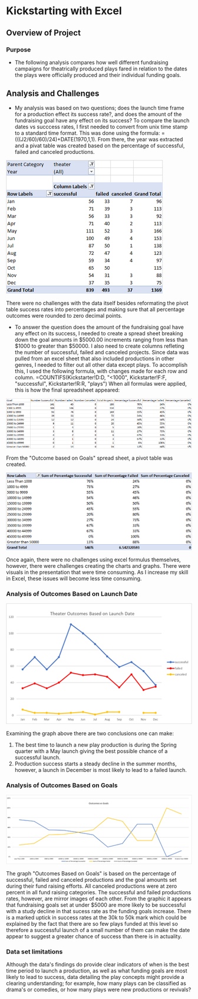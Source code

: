 # Kickstarting with Excel
## Overview of Project
### Purpose
- The following analysis compares how well different fundraising campaigns for theatrically produced plays fared
in relation to the dates the plays were officially produced and their individual funding goals.
## Analysis and Challenges
- My analysis was based on two questions;  does the launch time frame for a production effect its success rate?, and does the amount of the fundraising goal have any effect
on its success?  To compare the launch dates vs succcess rates, I first needed to convert from unix time stamp to a standard time format.  This was done using the formula: =(((J2/60)/60)/24)+DATE(1970,1,1).  From there, the year was extracted and a pivat table was created based on the percentage of successful, failed and canceled productions.  

![Pivot table: Outcomes Based on Launch](https://github.com/stephenanayashilliard/Kickstarter-analysis/blob/master/Pivot%20table%2C%20Outcomes%20Based%20on%20Launch%20Date.png)

There were no challenges with the data itself besides reformating the pivot table success rates into percentages and making sure that all percentage outcomes were rounded to zero decimal points.  
- To answer the question does the amount of the fundraising goal have any effect on its success, I needed to create a spread sheet breaking down the goal amounts in $5000.00 increments ranging from less than $1000 to greater than $50000.   I also need to create columns refleting the number of successful, failed and canceled projects.  Since data was pulled from an excel sheet that also included productions in other genres, I needed to filter out all other data except plays.   To accomplish this, I used the following formula, with changes made for each row and column. =COUNTIFS(Kickstarter!D:D, "<1000", Kickstarter!F:F, "successful", Kickstarter!R:R, "plays")  When all formulas were applied, this is how the final spreadsheet appeared:  

![Spread sheet: Outcome based on Goals](https://github.com/stephenanayashilliard/Kickstarter-analysis/blob/master/Spread%20sheet%20%2COutcome%20Based%20on%20Goals.png)

From the "Outcome based on Goals" spread sheet, a pivot table was created.

![Pivot Table:  Outcomes Based on Goals](https://github.com/stephenanayashilliard/Kickstarter-analysis/blob/master/Pivot%20table%2C%20Outcomes%20Based%20on%20Goals.png)

Once again, there were no challenges using excel formulus themselves, however, there were challenges creating the charts and graphs.  There were visuals in the presentation that were time consuming. As I increase my skill in Excel, these issues will become less time consuming.

### Analysis of Outcomes Based on Launch Date

![Outcomes Based on Launch Date](https://github.com/stephenanayashilliard/Kickstarter-analysis/blob/master/Resources/Theater_Outcomes_vs_Launch.png)

Examining the graph above there are two conclusions one can make:
  1. The best time to launch a new play production is during the Spring quarter with a May launch giving the best possible chance of a successful launch.
  2. Production success starts a steady decline in the summer months, however,  a launch in December is most likely to lead to a failed launch.

### Analysis of Outcomes Based on Goals

![Outcomes Based on Goals](https://github.com/stephenanayashilliard/Kickstarter-analysis/blob/master/Resources/Outcome_vs_Goals.png)

The graph "Outcomes Based on Goals"  is based on the percentage of successful, failed and canceled productions and the goal amounts set during their fund raising efforts.  All canceled productions were at zero percent in all fund raising categories.   The successful and failed productions rates, however, are mirror images of each other.  From the graphic it appears that fundraising goals set at under $5000 are more likely to be successful with a study decline in that sucess rate as the funding goals increase.  There is a marked uptick in success rates at the 30k to 50k mark which could be explained by the fact that there are so few plays funded at this level so therefore a successful launch of a small number of them can make the date appear to suggest a greater chance of success than there is in actuality.

### Data set limitations
Although the data's findings do provide  clear indicators of when is the best time period to launch a production, as well as what funding goals are most likely to lead to success, data detailing the play concepts might provide a clearing understanding;  for example, how many plays can be classified as  drama's or comedies, or how many plays were new productions or revivals?
